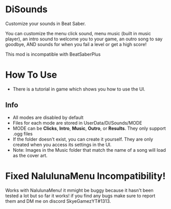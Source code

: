 # DiSounds
 Customize your sounds in Beat Saber.

 You can customize the menu click sound, menu music (built in music player), an intro sound to welcome you to your game, an outro song to say goodbye, AND sounds for when you fail a level or get a high score!


This mod is incompatible with BeatSaberPlus


# How To Use
- There is a tutorial in game which shows you how to use the UI.


## Info
- All modes are disabled by default
- Files for each mode are stored in UserData/Di/Sounds/MODE
- MODE can be **Clicks**, **Intro**, **Music**, **Outro**, or **Results**. They only support .ogg files
- If the folder doesn't exist, you can create it yourself. They are only created when you access its settings in the UI.
- Note: Images in the Music folder that match the name of a song will load as the cover art.


# Fixed NalulunaMenu Incompatibility!

Works with NalulunaMenu! it mmight be buggy because it hasn't been tested a lot but so far it works! if you find any bugs make sure to report them and DM me on discord SkyeGamezYT#1313.
